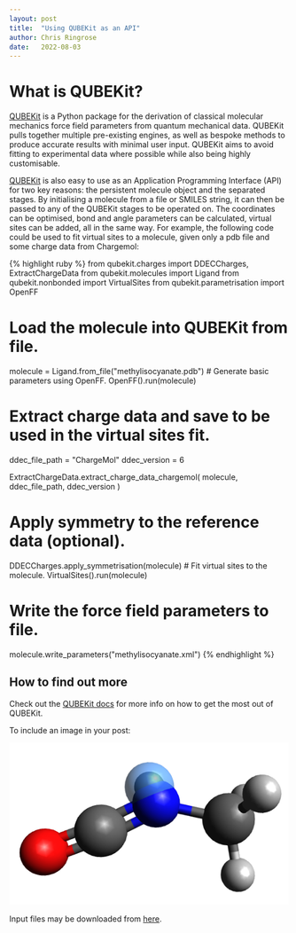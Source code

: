 ```yaml
---
layout: post
title:  "Using QUBEKit as an API"
author: Chris Ringrose
date:   2022-08-03
---
```


# What is QUBEKit?

[QUBEKit][qubekitlink] is a Python package for the derivation of classical molecular mechanics force field parameters from quantum mechanical data. QUBEKit pulls together multiple pre-existing engines, as well as bespoke methods to produce accurate results with minimal user input. QUBEKit aims to avoid fitting to experimental data where possible while also being highly customisable.


[QUBEKit][qubekitlink] is also easy to use as an Application Programming Interface (API) for two key reasons: the persistent molecule object and the separated stages. By initialising a molecule from a file or SMILES string, it can then be passed to any of the QUBEKit stages to be operated on. The coordinates can be optimised, bond and angle parameters can be calculated, virtual sites can be added, all in the same way. For example, the following code could be used to fit virtual sites to a molecule, given only a pdb file and some charge data from Chargemol:


{% highlight ruby %}
from qubekit.charges import DDECCharges, ExtractChargeData
from qubekit.molecules import Ligand
from qubekit.nonbonded import VirtualSites
from qubekit.parametrisation import OpenFF

# Load the molecule into QUBEKit from file.
molecule = Ligand.from_file("methylisocyanate.pdb") # Generate basic parameters using OpenFF.
OpenFF().run(molecule)

# Extract charge data and save to be used in the virtual sites fit.
ddec_file_path = "ChargeMol"
ddec_version = 6

ExtractChargeData.extract_charge_data_chargemol(
    molecule, ddec_file_path, ddec_version
)

# Apply symmetry to the reference data (optional).
DDECCharges.apply_symmetrisation(molecule) # Fit virtual sites to the molecule.
VirtualSites().run(molecule)

# Write the force field parameters to file.
molecule.write_parameters("methylisocyanate.xml")
{% endhighlight %}

## How to find out more

Check out the [QUBEKit docs][qubekitlink] for more info on how to get the most out of QUBEKit.






To include an image in your post:

![methylisocyanate-vsite](/assets/methylisocyanate-vsite.png)

Input files may be downloaded from [here](/assets/api-inputs).





[qubekitlink]: https://github.com/qubekit/QUBEKit

